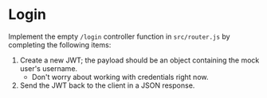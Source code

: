 # Login

Implement the empty `/login` controller function in `src/router.js` by completing the following items:

1. Create a new JWT; the payload should be an object containing the mock user's username.
   - Don't worry about working with credentials right now.
2. Send the JWT back to the client in a JSON response.


